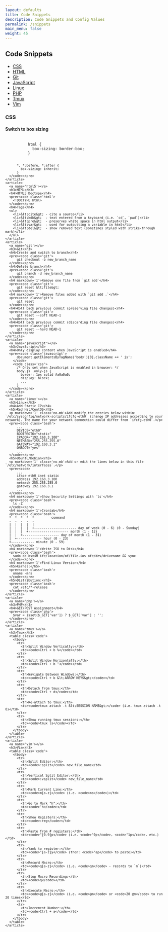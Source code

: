 ```yaml
---
layout: defaults
title: Code Snippets
description: Code Snippets and Config Values
permalink: /snippets
main_menu: false
weight: 45
---
```


<section>
  <div class='inner-section'>
  <h2>Code Snippets</h2>
    <article>
      <ul class='anchor_list'>
        <li><a href='#css'>CSS</a></li>
        <li><a href='#html5'>HTML</a></li>
        <li><a href='#git'>Git</a></li>
        <li><a href='#javascript'>JavaScript</a></li>
        <li><a href='#linux'>Linux</a></li>
        <li><a href='#php'>PHP</a></li>
        <li><a href='#tmux'>Tmux</a></li>
        <li><a href='#vim'>Vim</a></li>
      </ul>
    </article>
    <article>
      <a name='css'></a>
      <h3>CSS</h3>
      <h4>Switch to box sizing</h4>
      <pre><code class='css'>
          html {
            box-sizing: border-box;
          }

          *, *:before, *:after {
            box-sizing: inherit;
          }
      </code></pre>
    </article>
    <article>
      <a name='html5'></a>
      <h3>HTML</h3>
      <h4>HTML5 Doctype</h4>
      <pre><code class='html'>
        <!DOCTYPE html>
      </code></pre>
      <h4>Tags</h4>
      <ul>
        <li>&lt;cite&gt; - cite a source</li>
        <li>&lt;kdb&gt;  - text entered from a keyboard (i.e. `cd`, `pwd`)</li>
        <li>&lt;pre&gt;  - preserves white space in html output</li>
        <li>&lt;var&gt;  - used for outputting a variable in html</li>
        <li>&lt;del&gt;  - show removed text (sometimes styled with strike-through mark)</li>
      </ul>
    </article>
    <article>
      <a name='git'></a>
      <h3>Git</h3>
      <h4>Create and switch to branch</h4>
      <pre><code class='git'>
          git checkout -b new_branch_name
      </code></pre>
      <h4>Delete branch</h4>
      <pre><code class='git'>
          git branch -d new_branch_name
      </code></pre>
      <h4 markdown='1'>Remove one file from `git add`</h4>
      <pre><code class='git'>
          git reset &lt;file&gt;
      </code></pre>
      <h4 markdown='1'>Remove files added with `git add .`</h4>
      <pre><code class='git'>
          git reset
      </code></pre>
      <h4>Roll back previous commit (preserving file changes)</h4>
      <pre><code class='git'>
          git reset --soft HEAD~1
      </code></pre>
      <h4>Roll back previous commit (discarding file changes)</h4>
      <pre><code class='git'>
          git reset --hard HEAD~1
      </code></pre>
    </article>
    <article>
      <a name='javascript'></a>
      <h3>JavaScript</h3>
      <h4>Only display content when JavaScript is enabled</h4>
      <pre><code class='javascript'>
          document.getElementsByTagName('body')[0].className += ' js';
        </code>
        <code class='css'>
          /* Only set when JavaScript is enabled in browser: */
          body.js .only-js {
            border: 1px solid #a0a0a0;
            display: block;
            ...
          }
      </code></pre>
    </article>
    <article>
      <a name='linux'></a>
      <h3>Linux</h3>
      <h4>Add Static IP</h4>
      <h5>Red Hat/CentOS</h5>
      <p markdown='1' class='no-mb'>Add modify the entries below within: `/etc/sysconfig/network-scripts/ifcfg-eth0` (change IP addresses according to your network). The name for your network connection could differ from `ifcfg-eth0`.</p>
      <pre><code class='bash'>
          ...
          DEVICE="eth0"
          BOOTPROTO="static"
          IPADDR="192.168.3.100"
          NETMASK="255.255.255.0"
          GATEWAY="192.168.3.1"
          ONBOOT="yes"
          ...
      </code></pre>
      <h5>Ubuntu/Debian</h5>
      <p markdown='1' class='no-mb'>Add or edit the lines below in this file `/etc/network/interfaces`.</p>
      <pre><code>
          ...
          iface eth0 inet static
          address 192.168.3.100
          netmask 255.255.255.0
          gateway 192.168.3.1
          ...
      </code></pre>
      <h4 markdown='1'>Show Security Settings with `ls`</h4>
      <pre><code class='bash'>
        ls -Z
      </code></pre>
      <h4 markdown='1'>Crontab</h4>
      <pre><code class='bash'>
      *  *  *  *  *         command
      -  -  -  -  -  
      |  |  |  |  |
      |  |  |  |  +---------------------- day of week (0 - 6) (0 - Sunday)
      |  |  |  +--------------------- month (1 - 12)
      |  |  +------------------- day of month (1 - 31) 
      |  +------------- hour (0 - 23) 
      +------------ minute (0 - 59)
      </code></pre>
      <h4 markdown='1'>Write ISO to Disk</h4>
      <pre><code class='bash'>
        sudo dd bs=4M if=/location/of/file.ios of=/dev/drivename && sync
      </code></pre>
      <h4 markdown='1'>Find Linux Version</h4>
      <h5>Kernel:</h5>
      <pre><code class='bash'>
        uname -mrs
      </code></pre>
      <h5>Distribution:</h5>
      <pre><code class='bash'>
        cat /etc/*-release
      </code></pre>
    </article>
    <article>
      <a name='php'></a>
      <h3>PHP</h3>
      <h4>GET/POST Assignment</h4>
      <pre><code class='php'>
        $var = isset($_GET['var']) ? $_GET['var'] : '';
      </code></pre>
    </article>
    <article>
      <a name='tmux'></a>
      <h3>Tmux</h3>
      <table class='code'>
        <tbody>
          <tr>
            <th>Split Window Vertically:</th>
            <td><code>Ctrl + b %</code></td>
          </tr>
          <tr>
            <th>Split Window Horizontally:</th>
            <td><code>Ctrl + b "</code></td>
          </tr>
          <tr>
            <th>Navigate Between Windows:</th>
            <td><code>Ctrl + b &lt;ARROW KEYS&gt;</code></td>
          </tr>
          <tr>
            <th>Detach from tmux:</th>
            <td><code>Ctrl + d</code></td>
          </tr>
          <tr>
            <th>Re-attach to tmux:</th>
            <td><code>tmux attach -t &lt;SESSION NAME&gt;</code> (i.e. tmux attach -t 0)</td>
          </tr>
          <tr>
            <th>Show running tmux sessions:</th>
            <td><code>tmux ls</code></td>
          </tr>
        </tbody>
      </table>
    </article>
    <article>
      <a name='vim'></a>
      <h3>Vim</h3>
      <table class='code'>
        <tbody>
          <tr>
            <th>Split Editor:</th>
            <td><code>:split</code> new_file_name</td>
          </tr>
          <tr>
            <th>Vertical Split Editor:</th>
            <td><code>:vsplit</code> new_file_name</td>
          </tr>
          <tr>
            <th>Mark Current Line:</th>
            <td><code>m[a-z]</code> (i.e. <code>ma</code>)</td>
          </tr>
          <tr>
            <th>Go to Mark "h":</th>
            <td><code>'h</code></td>
          </tr>
          <tr>
            <th>Show Registers:</th>
            <td><code>:reg</code></td>
          </tr>
          <tr>
            <th>Paste from # registers:</th>
            <td><code>"[0-9]p</code> (i.e. <code>"0p</code>, <code>"1p</code>, etc.)</td>
          </tr>
          <tr>
            <th>Yank to register:</th>
            <td><code>"[a-z]y</code> (then: <code>"ap</code> to paste)</td>
          </tr>
          <tr>
            <th>Record Macro:</th>
            <td><code>q[a-z]</code> (i.e. <code>qm</code> - records to `m`)</td>
          </tr>
          <tr>
            <th>Stop Macro Recording:</th>
            <td><code>q</code></td>
          </tr>
          <tr>
            <th>Execute Macro:</th>
            <td><code>@[a-z]</code> (i.e. <code>@m</code> or <code>20 @m</code> to run 20 times</td>
          </tr>
          <tr>
            <th>Increment Number:</th>
            <td><code>Ctrl + a</code></td>
          </tr>
        </tbody>
      </table>
    </article>
  </div><!-- inner-section -->
</section>